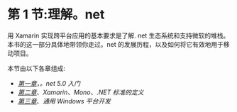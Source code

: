 # 第 1 节:理解。net

用 Xamarin 实现跨平台应用的基本要求是了解. net 生态系统和支持微软的堆栈。 本书的这一部分具体地带领你走过。net 的发展历程，以及如何将它有效地用于移动项目。

本节由以下各章组成:

*   [*第一章*](01.html#_idTextAnchor014)，*。net 5.0 入门*
*   [*第二章*](02.html#_idTextAnchor028)、*Xamarin、Mono、.NET 标准的定义*
*   [*第三章*](03.html#_idTextAnchor038)、*通用 Windows 平台开发*